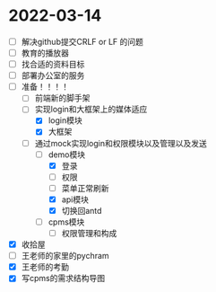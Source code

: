 # 2022-03-14
 - [ ] 解决github提交CRLF or LF 的问题
 - [ ] 教育的播放器
 - [ ] 找合适的资料目标
 - [ ] 部署办公室的服务
 - [ ] 准备！！！！
   - [ ] 前端新的脚手架
   - [ ] 实现login和大框架上的媒体适应
     - [x] login模块
     - [x] 大框架
   - [ ] 通过mock实现login和权限模块以及管理以及发送
     - [ ] demo模块
       - [x] 登录
       - [ ] 权限
       - [ ] 菜单正常刷新
       - [x] api模块
       - [x] 切换回antd
     - [ ] cpms模块
       - [ ] 权限管理和构成
 - [x] 收拾屋
 - [ ] 王老师的家里的pychram
 - [x] 王老师的考勤
 - [x] 写cpms的需求结构导图